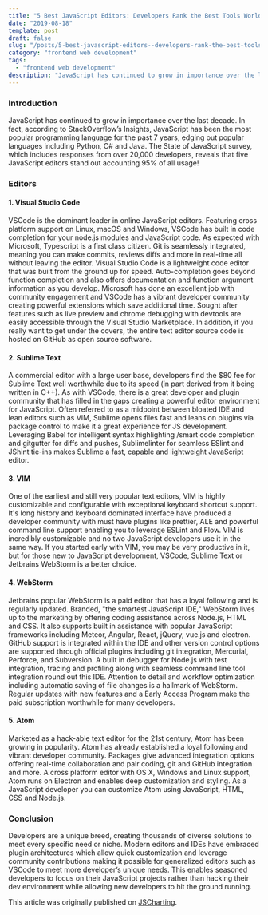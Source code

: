 ```yaml
---
title: "5 Best JavaScript Editors: Developers Rank the Best Tools Worldwide"
date: "2019-08-18"
template: post
draft: false
slug: "/posts/5-best-javascript-editors--developers-rank-the-best-tools-worldwide"
category: "frontend web development"
tags:
  - "frontend web development"
description: "JavaScript has continued to grow in importance over the last decade. In fact, according to StackOverflow’s Insights, JavaScript has been the most popular programming language for the past 7 years, edging out popular languages including Python, C# and Java. The State of Javascript survey, which includes responses from over 20,000 developers, reveals that five JavaScript editors stand out accounting 95% of all usage!"
---
```


### Introduction
JavaScript has continued to grow in importance over the last decade. In fact, according to StackOverflow’s Insights, JavaScript has been the most popular programming language for the past 7 years, edging out popular languages including Python, C# and Java. The State of JavaScript survey, which includes responses from over 20,000 developers, reveals that five JavaScript editors stand out accounting 95% of all usage!

### Editors

#### 1. Visual Studio Code
VSCode is the dominant leader in online JavaScript editors. Featuring cross platform support on Linux, macOS and Windows, VSCode has built in code completion for your node.js modules and JavaScript code. As expected with Microsoft, Typescript is a first class citizen. Git is seamlessly integrated, meaning you can make commits, reviews diffs and more in real-time all without leaving the editor. Visual Studio Code is a lightweight code editor that was built from the ground up for speed. Auto-completion goes beyond function completion and also offers documentation and function argument information as you develop. Microsoft has done an excellent job with community engagement and VSCode has a vibrant developer community creating powerful extensions which save additional time. Sought after features such as live preview and chrome debugging with devtools are easily accessible through the Visual Studio Marketplace. In addition, if you really want to get under the covers, the entire text editor source code is hosted on GitHub as open source software.

#### 2. Sublime Text
A commercial editor with a large user base, developers find the $80 fee for Sublime Text well worthwhile due to its speed (in part derived from it being written in C++). As with VSCode, there is a great developer and plugin community that has filled in the gaps creating a powerful editor environment for JavaScript. Often referred to as a midpoint between bloated IDE and lean editors such as VIM, Sublime opens files fast and leans on plugins via package control to make it a great experience for JS development. Leveraging Babel for intelligent syntax highlighting /smart code completion and gitgutter for diffs and pushes, Sublimelinter for seamless ESlint and JShint tie-ins makes Sublime a fast, capable and lightweight JavaScript editor.

#### 3. VIM
One of the earliest and still very popular text editors, VIM is highly customizable and configurable with exceptional keyboard shortcut support. It's long history and keyboard dominated interface have produced a developer community with must have plugins like prettier, ALE and powerful command line support enabling you to leverage ESLint and Flow. VIM is incredibly customizable and no two JavaScript developers use it in the same way. If you started early with VIM, you may be very productive in it, but for those new to JavaScript development, VSCode, Sublime Text or Jetbrains WebStorm is a better choice.

#### 4. WebStorm
Jetbrains popular WebStorm is a paid editor that has a loyal following and is regularly updated. Branded, "the smartest JavaScript IDE," WebStorm lives up to the marketing by offering coding assistance across Node.js, HTML and CSS. It also supports built in assistance with popular JavaScript frameworks including Meteor, Angular, React, jQuery, vue.js and electron. GitHub support is integrated within the IDE and other version control options are supported through official plugins including git integration, Mercurial, Perforce, and Subversion. A built in debugger for Node.js with test integration, tracing and profiling along with seamless command line tool integration round out this IDE. Attention to detail and workflow optimization including automatic saving of file changes is a hallmark of WebStorm. Regular updates with new features and a Early Access Program make the paid subscription worthwhile for many developers.

#### 5. Atom
Marketed as a hack-able text editor for the 21st century, Atom has been growing in popularity. Atom has already established a loyal following and vibrant developer community. Packages give advanced integration options offering real-time collaboration and pair coding, git and GitHub integration and more. A cross platform editor with OS X, Windows and Linux support, Atom runs on Electron and enables deep customization and styling. As a JavaScript developer you can customize Atom using JavaScript, HTML, CSS and Node.js.

### Conclusion
Developers are a unique breed, creating thousands of diverse solutions to meet every specific need or niche. Modern editors and IDEs have embraced plugin architectures which allow quick customization and leverage community contributions making it possible for generalized editors such as VSCode to meet more developer’s unique needs. This enables seasoned developers to focus on their JavaScript projects rather than hacking their dev environment while allowing new developers to hit the ground running.

This article was originally published on [JSCharting](https://jscharting.com/blog/js-editors/).
